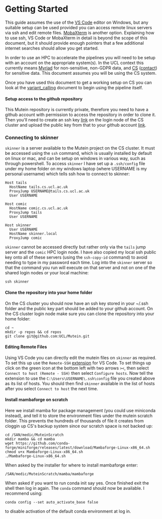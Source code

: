 # Getting Started
This guide assumes the use of the [VS Code](https://code.visualstudio.com/) editor on Windows, but any suitable setup can be used provided you can access remote linux servers via ssh and edit remote files. [MobaXterm](https://mobaxterm.mobatek.net/) is another option. Explaining how to use ssh, VS Code or MobaXterm in detail is beyond the scope of this document, but it should provide enough pointers that a few additional internet searches should allow you get started.

In order to use an HPC to accelerate the pipelines you will need to be setup with an account on the appropriate system(s). In the UCL context this currently means [Myriad](https://www.rc.ucl.ac.uk/docs/Clusters/Myriad/) for non-sensitive, non-GDPR data, and [CS](https://hpc.cs.ucl.ac.uk/) ([contact](https://hpc.cs.ucl.ac.uk/contact-us/)) for sensitive data. This document assumes you will be using the CS system.

Once you have used this document to get a working setup on CS you can look at the [variant_calling](variant_calling.md) document to begin using the pipeline itself.

#### Setup access to the github repository
This Mutein repository is currently private, therefore you need to have a github account with permission to access the repository in order to clone it. Then you'll need to create an ssh key [link](https://docs.github.com/en/authentication/connecting-to-github-with-ssh/generating-a-new-ssh-key-and-adding-it-to-the-ssh-agent) on the login node of the CS cluster and upload the public key from that to your github account [link](https://docs.github.com/en/authentication/connecting-to-github-with-ssh/adding-a-new-ssh-key-to-your-github-account).


### Connecting to skinner

`skinner` is a server available to the Mutein project on the CS cluster. It must be accessed using the `ssh` command, which is usually installed by default on linux or mac, and can be setup on windows in various way, such as through powershell. To access `skinner` I have set up a `.ssh/config` file under my home folder on my windows laptop (where USERNAME is my personal username) which tells ssh how to connect to skinner:

```
Host tails
  HostName tails.cs.ucl.ac.uk
  ProxyJump USERNAME@tails.cs.ucl.ac.uk
  User USERNAME

Host comic
  HostName comic.cs.ucl.ac.uk
  ProxyJump tails
  User USERNAME

Host skinner
  User USERNAME
  HostName skinner.local
  ProxyJump comic
```

`skinner` cannot be accessed directly but rather only via the `tails` jump server and the `comic` HPC login node. I have also copied my local ssh public key onto all of these servers (using the `ssh-copy-id` command) to avoid needing to type in my password each time. Log into the `skinner` server so that the command you run will execute on that server and not on one of the shared login nodes or your local machine:

```
ssh skinner
```

#### Clone the repository into your home folder
On the CS cluster you should now have an ssh key stored in your ~/.ssh folder and the public key part should be added to your github account. On the CS cluster login node make sure you can clone the repository into your home folder:
```
cd ~
mkdir -p repos && cd repos
git clone git@github.com:UCL/Mutein.git
```

#### Editing Remote Files
Using VS Code you can directly edit the mutein files on `skinner` as required. To set this up use the `Remote-SSH` [extension](https://code.visualstudio.com/docs/remote/ssh) for VS Code. To set things up click on the green icon at the bottom left with two arrows `><`, then select `Connect to host (Remote - SSH)` then select `Configure hosts`. Now tell the extension to use the `C:\Users\USERNAME\.ssh\config` file you created above as its list of hosts. You should then find `skinner` available in the list of hosts after you select `Connect to host` the next time.

#### Install mambaforge on scratch
Here we install mamba for package management (you could use miniconda instead), and tell it to store the environment files under the mutein scratch folder. This prevents the hundreds of thousands of file it creates from cloggin up CS's backup system since our scratch space is not backed up:

```
cd /SAN/medic/MuteinScratch
mkdir mamba && cd mamba
wget https://github.com/conda-forge/miniforge/releases/latest/download/Mambaforge-Linux-x86_64.sh
chmod u+x Mambaforge-Linux-x86_64.sh
./Mambaforge-Linux-x86_64.sh
```

When asked by the installer for where to install mambaforge enter:

```
/SAN/medic/MuteinScratch/mamba/mambaforge
```

When asked if you want to run conda init say yes. Once finished exit the shell then log in again. The `conda` command should now be available. I recommend using:

```
conda config --set auto_activate_base false
```

to disable activation of the default conda environment at log in.
